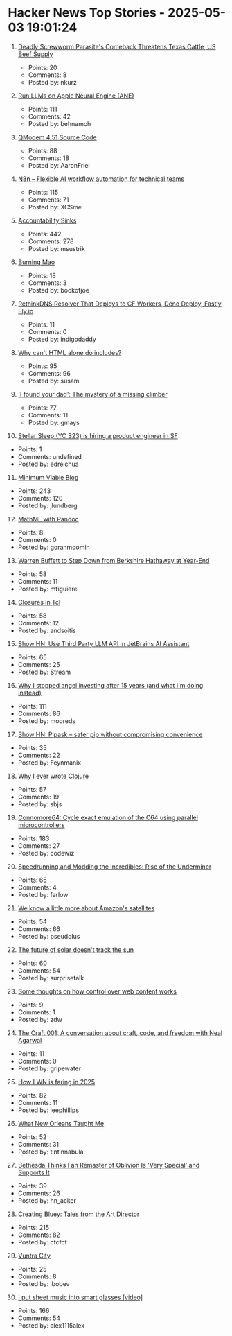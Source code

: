 # Hacker News Top Stories - 2025-05-03 19:01:24

1. [Deadly Screwworm Parasite's Comeback Threatens Texas Cattle, US Beef Supply](http://www.bloomberg.com/news/features/2025-05-02/deadly-screwworm-parasite-s-comeback-threatens-texas-cattle-us-beef-supply)
   - Points: 20
   - Comments: 8
   - Posted by: nkurz

2. [Run LLMs on Apple Neural Engine (ANE)](https://github.com/Anemll/Anemll)
   - Points: 111
   - Comments: 42
   - Posted by: behnamoh

3. [QModem 4.51 Source Code](https://github.com/AaronFriel/qmodem-4.51)
   - Points: 88
   - Comments: 18
   - Posted by: AaronFriel

4. [N8n – Flexible AI workflow automation for technical teams](https://n8n.io/)
   - Points: 115
   - Comments: 71
   - Posted by: XCSme

5. [Accountability Sinks](https://250bpm.substack.com/p/accountability-sinks)
   - Points: 442
   - Comments: 278
   - Posted by: msustrik

6. [Burning Mao](https://granta.com/burning-mao/)
   - Points: 18
   - Comments: 3
   - Posted by: bookofjoe

7. [RethinkDNS Resolver That Deploys to CF Workers, Deno Deploy, Fastly, Fly.io](https://github.com/serverless-dns/serverless-dns)
   - Points: 11
   - Comments: 0
   - Posted by: indigodaddy

8. [Why can't HTML alone do includes?](https://frontendmasters.com/blog/seeking-an-answer-why-cant-html-alone-do-includes/)
   - Points: 95
   - Comments: 96
   - Posted by: susam

9. ['I found your dad': The mystery of a missing climber](https://www.espn.com/olympics/story/_/id/44690603/bill-stampfl-missing-climber-peru-huascaran)
   - Points: 77
   - Comments: 11
   - Posted by: gmays

10. [Stellar Sleep (YC S23) is hiring a product engineer in SF](https://www.ycombinator.com/companies/stellar-sleep/jobs/Yb9IzAW-founding-product-engineer)
   - Points: 1
   - Comments: undefined
   - Posted by: edreichua

11. [Minimum Viable Blog](https://ostwilkens.se/blog/setting-up-blog)
   - Points: 243
   - Comments: 120
   - Posted by: jlundberg

12. [MathML with Pandoc](https://leancrew.com/all-this/2025/05/mathml-with-pandoc/)
   - Points: 8
   - Comments: 0
   - Posted by: goranmoomin

13. [Warren Buffett to Step Down from Berkshire Hathaway at Year-End](https://www.bloomberg.com/news/articles/2025-05-03/warren-buffett-to-step-down-from-berkshire-hathaway-at-year-end)
   - Points: 58
   - Comments: 11
   - Posted by: mfiguiere

14. [Closures in Tcl](https://world-playground-deceit.net/blog/2024/10/tcl-closures.html)
   - Points: 58
   - Comments: 12
   - Posted by: andsoitis

15. [Show HN: Use Third Party LLM API in JetBrains AI Assistant](https://github.com/Stream29/ProxyAsLocalModel)
   - Points: 65
   - Comments: 25
   - Posted by: Stream

16. [Why I stopped angel investing after 15 years (and what I'm doing instead)](https://halletecco.substack.com/p/why-i-stopped-angel-investing-after)
   - Points: 111
   - Comments: 86
   - Posted by: mooreds

17. [Show HN: Pipask – safer pip without compromising convenience](https://github.com/feynmanix/pipask)
   - Points: 35
   - Comments: 22
   - Posted by: Feynmanix

18. [Why I ever wrote Clojure](https://thesoftwarephilosopher.com/blog/2025-05-03-why-i-ever-wrote-clojure.html)
   - Points: 57
   - Comments: 19
   - Posted by: sbjs

19. [Connomore64: Cycle exact emulation of the C64 using parallel microcontrollers](https://github.com/c1570/Connomore64)
   - Points: 183
   - Comments: 27
   - Posted by: codewiz

20. [Speedrunning and Modding the Incredibles: Rise of the Underminer](https://farlow.dev/2025/05/02/rotu)
   - Points: 65
   - Comments: 4
   - Posted by: farlow

21. [We know a little more about Amazon's satellites](https://arstechnica.com/space/2025/05/we-finally-know-a-little-more-about-amazons-super-secret-satellites/)
   - Points: 54
   - Comments: 66
   - Posted by: pseudolus

22. [The future of solar doesn't track the sun](https://terraformindustries.wordpress.com/2025/04/29/the-future-of-solar-doesnt-track-the-sun/)
   - Points: 60
   - Comments: 54
   - Posted by: surprisetalk

23. [Some thoughts on how control over web content works](https://rachelbythebay.com/w/2025/05/01/content/)
   - Points: 9
   - Comments: 1
   - Posted by: zdw

24. [The Craft 001: A conversation about craft, code, and freedom with Neal Agarwal](https://www.workingtheorys.com/p/the-craft-neal-agarwal)
   - Points: 11
   - Comments: 0
   - Posted by: gripewater

25. [How LWN is faring in 2025](https://lwn.net/Articles/1019217/)
   - Points: 82
   - Comments: 11
   - Posted by: leephillips

26. [What New Orleans Taught Me](https://commonedge.org/what-new-orleans-taught-me/)
   - Points: 52
   - Comments: 31
   - Posted by: tintinnabula

27. [Bethesda Thinks Fan Remaster of Oblivion Is 'Very Special' and Supports It](https://kotaku.com/bethesda-oblivion-remastered-skyblivion-mod-support-1851778773)
   - Points: 39
   - Comments: 26
   - Posted by: hn_acker

28. [Creating Bluey: Tales from the Art Director](https://substack.com/home/post/p-160039885)
   - Points: 215
   - Comments: 82
   - Posted by: cfcfcf

29. [Vuntra City](https://vuntracity.com/)
   - Points: 25
   - Comments: 8
   - Posted by: ibobev

30. [I put sheet music into smart glasses [video]](https://www.youtube.com/watch?v=j36u2i7PKKE)
   - Points: 166
   - Comments: 54
   - Posted by: alex1115alex

